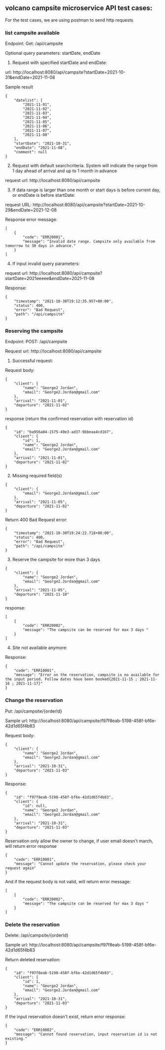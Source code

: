 ## volcano campsite microservice API test cases:

For the test cases, we are using postman to send http requests



### list campsite available

Endpoint: Get: /api/campsite

Optional query parameters: startDate, endDate

1. Request with specified startDate and endDate:

url: http://localhost:8080/api/campsite?startDate=2021-10-31&endDate=2021-11-08

Sample result

```text
{
    "datelist": [
        "2021-11-01",
        "2021-11-02",
        "2021-11-03",
        "2021-11-04",
        "2021-11-05",
        "2021-11-06",
        "2021-11-07",
        "2021-11-08"
    ],
    "startDate": "2021-10-31",
    "endDate": "2021-11-08",
    "comment": null
}
```
2. Request with default searchcriteria. System will indicate the range from 1 day ahead of arrival and up to 1 month in advance

request url: http://localhost:8080/api/campsite

3. If data range is larger than one month or start days is before current day, or endDate is before startDate:

request URL: http://localhost:8080/api/campsite?startDate=2021-10-29&endDate=2021-12-08

Response error message:

```text
[
    {
        "code": "ERR20001",
        "message": "Invalid date range. Campsite only available from tomorrow to 30 days in advance."
    }
]
```

4. If input invalid query parameters:

request url:  http://localhost:8080/api/campsite?startDate=2021eeeee&endDate=2021-11-08

Response:

```text
{
    "timestamp": "2021-10-30T19:12:35.957+00:00",
    "status": 400,
    "error": "Bad Request",
    "path": "/api/campsite"
}
```

### Reserving the campsite

Endpoint: POST: /api/campsite

Request url: http://localhost:8080/api/campsite

1. Successful request:

Request body:  

```text
{
    "client": {
        "name": "George2 Jordan",
        "email": "George2.Jordan@gmail.com"
    },
    "arrival": "2021-11-01",
    "departure": "2021-11-02"
}
```

response (return the confirmed reservation with reservation id)

```text
{
    "id": "ba956a04-1575-49e3-ad37-9bbeaa4cd1b7",
    "client": {
        "id": 1,
        "name": "George2 Jordan",
        "email": "George2.Jordan@gmail.com"
    },
    "arrival": "2021-11-01",
    "departure": "2021-11-02"
}
```

2. Missing required field(s)

```text
{
    "client": {
        "email": "George2.Jordan@gmail.com"
    },
    "arrival": "2021-11-05",
    "departure": "2021-11-02"
}
```

Return 400 Bad Request error:

```text
{
    "timestamp": "2021-10-30T19:24:22.718+00:00",
    "status": 400,
    "error": "Bad Request",
    "path": "/api/campsite"
}
```

3. Reserve the campsite for more than 3 days

```text
{
    "client": {
        "name": "George2 Jordan",
        "email": "George2.Jordan@gmail.com"
    },
    "arrival": "2021-11-05",
    "departure": "2021-11-10"
}
```

response:

```text
[
    {
        "code": "ERR20002",
        "message": "The campsite can be reserved for max 3 days "
    }
]
```
4. Site not available anymore:

Response:

```text
{
    "code": "ERR10001",
    "message": "Error on the reservation, campsite is no available for the input period. Follow dates have been booked{2021-11-15 ; 2021-11-16 ; 2021-11-17}"
}
```


### Change the reservation

Put: /api/campsite/{orderId}

Sample url: http://localhost:8080/api/campsite/f97f8eab-5198-458f-bf6e-42d1d65f4b83

Request body:

```text
{
    "client": {
        "name": "George2 Jordan",
        "email": "George2.Jordan@gmail.com"
    },
    "arrival": "2021-10-31",
    "departure": "2021-11-03"
}
```

Response:

```text
{
    "id": "f97f8eab-5198-458f-bf6e-42d1d65f4b83",
    "client": {
        "id": null,
        "name": "George2 Jordan",
        "email": "George2.Jordan@gmail.com"
    },
    "arrival": "2021-10-31",
    "departure": "2021-11-03"
}
```

Reservation only allow the owner to change, if user email doesn't march, will return error response

```text
{
    "code": "ERR10001",
    "message": "Cannot update the reservation, please check your request again"
}
```

And if the request body is not valid, will return error message:

```text
[
    {
        "code": "ERR20002",
        "message": "The campsite can be reserved for max 3 days "
    }
]
```

### Delete the reservation


Delete: /api/campsite/{orderId}

Sample url:  http://localhost:8080/api/campsite/f97f8eab-5198-458f-bf6e-42d1d65f4b83

Return deleted reservation:

```text
{
    "id": "f97f8eab-5198-458f-bf6e-42d1d65f4b83",
    "client": {
        "id": 1,
        "name": "George2 Jordan",
        "email": "George2.Jordan@gmail.com"
    },
    "arrival": "2021-10-31",
    "departure": "2021-11-03"
}
```

If the input reservation doesn't exist, return error response:

```text
{
    "code": "ERR10002",
    "message": "Cannot found reservation, input reservation id is not existing."
}
```


